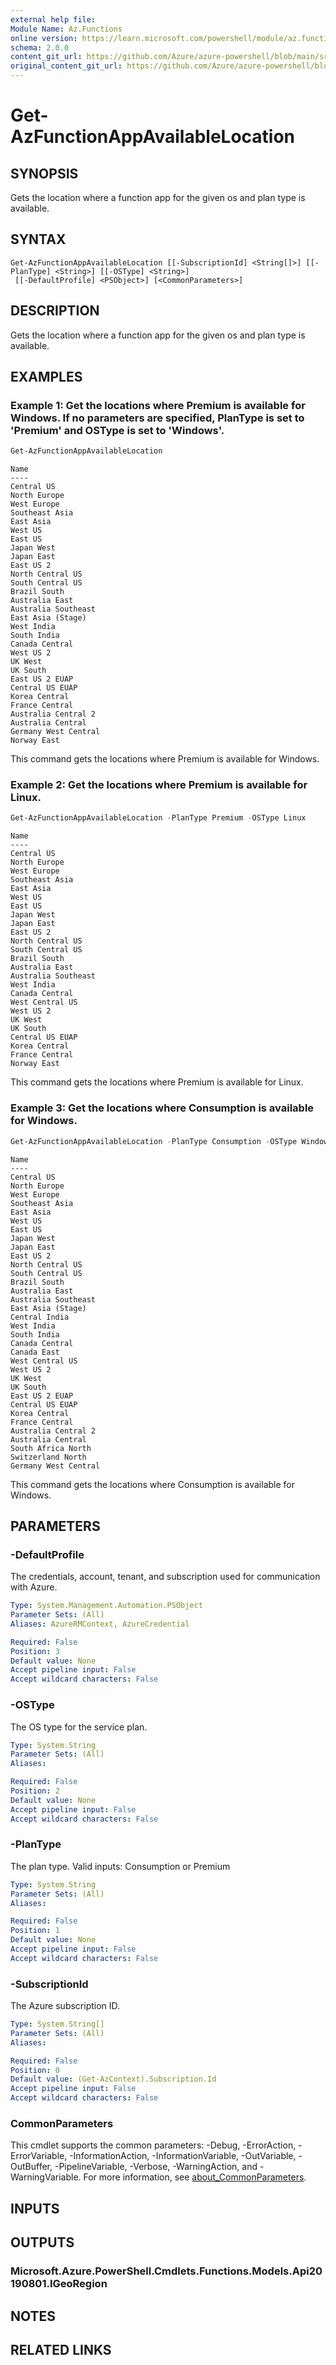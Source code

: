 ```yaml
---
external help file: 
Module Name: Az.Functions
online version: https://learn.microsoft.com/powershell/module/az.functions/get-azfunctionappavailablelocation
schema: 2.0.0
content_git_url: https://github.com/Azure/azure-powershell/blob/main/src/Functions/Functions/help/Get-AzFunctionAppAvailableLocation.md
original_content_git_url: https://github.com/Azure/azure-powershell/blob/main/src/Functions/Functions/help/Get-AzFunctionAppAvailableLocation.md
---
```


# Get-AzFunctionAppAvailableLocation

## SYNOPSIS
Gets the location where a function app for the given os and plan type is available.

## SYNTAX

```
Get-AzFunctionAppAvailableLocation [[-SubscriptionId] <String[]>] [[-PlanType] <String>] [[-OSType] <String>]
 [[-DefaultProfile] <PSObject>] [<CommonParameters>]
```

## DESCRIPTION
Gets the location where a function app for the given os and plan type is available.

## EXAMPLES

### Example 1: Get the locations where Premium is available for Windows. If no parameters are specified, PlanType is set to 'Premium' and OSType is set to 'Windows'.
```powershell
Get-AzFunctionAppAvailableLocation
```

```output
Name
----
Central US
North Europe
West Europe
Southeast Asia
East Asia
West US
East US
Japan West
Japan East
East US 2
North Central US
South Central US
Brazil South
Australia East
Australia Southeast
East Asia (Stage)
West India
South India
Canada Central
West US 2
UK West
UK South
East US 2 EUAP
Central US EUAP
Korea Central
France Central
Australia Central 2
Australia Central
Germany West Central
Norway East
```

This command gets the locations where Premium is available for Windows.

### Example 2: Get the locations where Premium is available for Linux.
```powershell
Get-AzFunctionAppAvailableLocation -PlanType Premium -OSType Linux
```

```output
Name
----
Central US
North Europe
West Europe
Southeast Asia
East Asia
West US
East US
Japan West
Japan East
East US 2
North Central US
South Central US
Brazil South
Australia East
Australia Southeast
West India
Canada Central
West Central US
West US 2
UK West
UK South
Central US EUAP
Korea Central
France Central
Norway East
```

This command gets the locations where Premium is available for Linux.

### Example 3: Get the locations where Consumption is available for Windows.
```powershell
Get-AzFunctionAppAvailableLocation -PlanType Consumption -OSType Windows
```

```output
Name
----
Central US
North Europe
West Europe
Southeast Asia
East Asia
West US
East US
Japan West
Japan East
East US 2
North Central US
South Central US
Brazil South
Australia East
Australia Southeast
East Asia (Stage)
Central India
West India
South India
Canada Central
Canada East
West Central US
West US 2
UK West
UK South
East US 2 EUAP
Central US EUAP
Korea Central
France Central
Australia Central 2
Australia Central
South Africa North
Switzerland North
Germany West Central
```

This command gets the locations where Consumption is available for Windows.

## PARAMETERS

### -DefaultProfile
The credentials, account, tenant, and subscription used for communication with Azure.

```yaml
Type: System.Management.Automation.PSObject
Parameter Sets: (All)
Aliases: AzureRMContext, AzureCredential

Required: False
Position: 3
Default value: None
Accept pipeline input: False
Accept wildcard characters: False
```

### -OSType
The OS type for the service plan.

```yaml
Type: System.String
Parameter Sets: (All)
Aliases:

Required: False
Position: 2
Default value: None
Accept pipeline input: False
Accept wildcard characters: False
```

### -PlanType
The plan type.
Valid inputs: Consumption or Premium

```yaml
Type: System.String
Parameter Sets: (All)
Aliases:

Required: False
Position: 1
Default value: None
Accept pipeline input: False
Accept wildcard characters: False
```

### -SubscriptionId
The Azure subscription ID.

```yaml
Type: System.String[]
Parameter Sets: (All)
Aliases:

Required: False
Position: 0
Default value: (Get-AzContext).Subscription.Id
Accept pipeline input: False
Accept wildcard characters: False
```

### CommonParameters
This cmdlet supports the common parameters: -Debug, -ErrorAction, -ErrorVariable, -InformationAction, -InformationVariable, -OutVariable, -OutBuffer, -PipelineVariable, -Verbose, -WarningAction, and -WarningVariable. For more information, see [about_CommonParameters](http://go.microsoft.com/fwlink/?LinkID=113216).

## INPUTS

## OUTPUTS

### Microsoft.Azure.PowerShell.Cmdlets.Functions.Models.Api20190801.IGeoRegion

## NOTES

## RELATED LINKS

